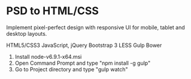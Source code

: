 # PSD to HTML/CSS

Implement pixel-perfect design with responsive UI for mobile, tablet and desktop layouts.

HTML5/CSS3
JavaScript, jQuery
Bootstrap 3
LESS
Gulp
Bower

1. Install node-v6.9.1-x64.msi
2. Open Command Prompt and type "npm install -g gulp"
3. Go to Project directory and type "gulp watch"
